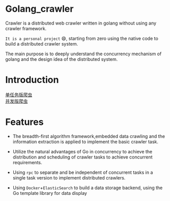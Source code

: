 # Golang_crawler

Crawler is a distributed web crawler written in golang without using any crawler framework.


`It is a personal project` :smile:, starting from zero using the native code to build a distributed crawler system.


The main purpose is to deeply understand the concurrency mechanism of golang and the design idea of the distributed system.


# Introduction

[单任务版爬虫](https://wxning1107.github.io/2019/07/12/go-crawler1/)   
[并发版爬虫](https://wxning1107.github.io/2019/08/03/go-crawler2/)


# Features

- The breadth-first algorithm framework,embedded data crawling and the information extraction is applied to implement the basic crawler task.

- Utilize the natural advantages of Go in concurrency to achieve the distribution and scheduling of crawler tasks to achieve concurrent requirements.

- Using `rpc` to separate and be independent of concurrent tasks in a  single task version to implement distributed crawlers.

- Using `Docker`+`ElasticSearch` to build a data storage backend, using the Go template library for data display

<!-- ALL-CONTRIBUTORS-LIST: START - Do not remove or modify this section -->


<!-- ALL-CONTRIBUTORS-LIST:END -->
